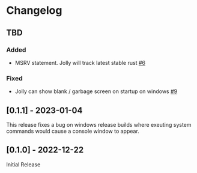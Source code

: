 # Changelog

## TBD

### Added

- MSRV statement. Jolly will track latest stable rust [#6](https://github.com/apgoetz/jolly/issues/6)

### Fixed

- Jolly can show blank / garbage screen on startup on windows [#9](https://github.com/apgoetz/jolly/issues/7)

## [0.1.1] - 2023-01-04

This release fixes a bug on windows release builds where exeuting system commands would cause a console window to appear. 

## [0.1.0] - 2022-12-22

Initial Release
